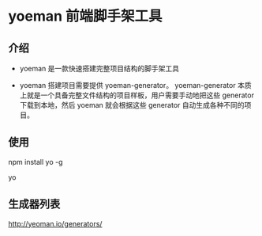 # yoeman 前端脚手架工具

## 介绍

- yoeman 是一款快速搭建完整项目结构的脚手架工具

- yoeman 搭建项目需要提供 yoeman-generator。
  yoeman-generator 本质上就是一个具备完整文件结构的项目样板，用户需要手动地把这些 generator 下载到本地，然后 yoeman 就会根据这些 generator 自动生成各种不同的项目。

## 使用

npm install yo -g

yo

## 生成器列表

http://yeoman.io/generators/
